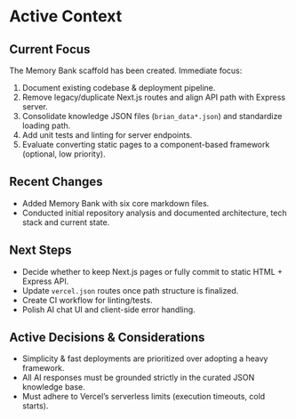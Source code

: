 # Active Context

## Current Focus
The Memory Bank scaffold has been created. Immediate focus:
1. Document existing codebase & deployment pipeline.
2. Remove legacy/duplicate Next.js routes and align API path with Express server.
3. Consolidate knowledge JSON files (`brian_data*.json`) and standardize loading path.
4. Add unit tests and linting for server endpoints.
5. Evaluate converting static pages to a component-based framework (optional, low priority).

## Recent Changes
- Added Memory Bank with six core markdown files.
- Conducted initial repository analysis and documented architecture, tech stack and current state.

## Next Steps
- Decide whether to keep Next.js pages or fully commit to static HTML + Express API.
- Update `vercel.json` routes once path structure is finalized.
- Create CI workflow for linting/tests.
- Polish AI chat UI and client-side error handling.

## Active Decisions & Considerations
- Simplicity & fast deployments are prioritized over adopting a heavy framework.
- All AI responses must be grounded strictly in the curated JSON knowledge base.
- Must adhere to Vercel’s serverless limits (execution timeouts, cold starts).